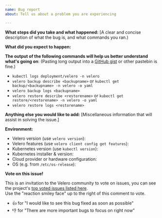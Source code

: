 ```yaml
---
name: Bug report
about: Tell us about a problem you are experiencing

---
```


**What steps did you take and what happened:**
[A clear and concise description of what the bug is, and what commands you ran.)


**What did you expect to happen:**


**The output of the following commands will help us better understand what's going on**:
(Pasting long output into a [GitHub gist](https://gist.github.com) or other pastebin is fine.)

- `kubectl logs deployment/velero -n velero`
- `velero backup describe <backupname>` or `kubectl get backup/<backupname> -n velero -o yaml`
- `velero backup logs <backupname>`
- `velero restore describe <restorename>` or `kubectl get restore/<restorename> -n velero -o yaml`
- `velero restore logs <restorename>`


**Anything else you would like to add:**
[Miscellaneous information that will assist in solving the issue.]


**Environment:**

- Velero version (use `velero version`): 
- Velero features (use `velero client config get features`): 
- Kubernetes version (use `kubectl version`):
- Kubernetes installer & version:
- Cloud provider or hardware configuration:
- OS (e.g. from `/etc/os-release`):


**Vote on this issue!**

This is an invitation to the Velero community to vote on issues, you can see the project's [top voted issues listed here](https://github.com/vmware-tanzu/velero/issues?q=is%3Aissue+is%3Aopen+sort%3Areactions-%2B1-desc).  
Use the "reaction smiley face" up to the right of this comment to vote.

- :+1: for "I would like to see this bug fixed as soon as possible"
- :-1: for "There are more important bugs to focus on right now"
